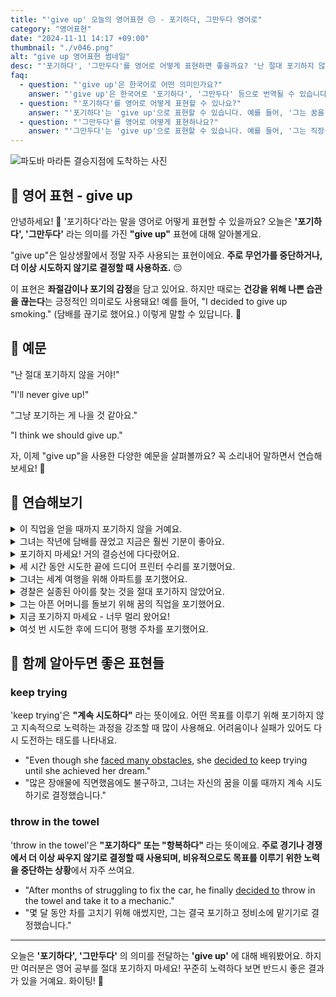 ```yaml
---
title: "'give up' 오늘의 영어표현 😔 - 포기하다, 그만두다 영어로"
category: "영어표현"
date: "2024-11-11 14:17 +09:00"
thumbnail: "./v046.png"
alt: "give up 영어표현 썸네일"
desc: "'포기하다', '그만두다'를 영어로 어떻게 표현하면 좋을까요? '난 절대 포기하지 않을 거야!', '그냥 포기하는 게 나을 것 같아요.' 등을 영어로 표현하는 법을 배워봅시다. 다양한 예문을 통해서 연습하고 본인의 표현으로 만들어 보세요."
faq:
  - question: "'give up'은 한국어로 어떤 의미인가요?"
    answer: "'give up'은 한국어로 '포기하다', '그만두다' 등으로 번역될 수 있습니다. 어떤 일이나 목표를 더 이상 계속하려고 하지 않을 때 사용합니다."
  - question: "'포기하다'를 영어로 어떻게 표현할 수 있나요?"
    answer: "'포기하다'는 'give up'으로 표현할 수 있습니다. 예를 들어, '그는 꿈을 포기했다'는 'He gave up on his dream'으로 말할 수 있습니다."
  - question: "'그만두다'를 영어로 어떻게 표현하나요?"
    answer: "'그만두다'는 'give up'으로 표현할 수 있습니다. 예를 들어, '그는 직장을 그만두기로 했다'는 'He decided to give up his job'으로 표현할 수 있습니다."
---
```


![파도바 마라톤 결승지점에 도착하는 사진](./v046-1.jpg)

## 🌟 영어 표현 - give up

안녕하세요! 👋 '포기하다'라는 말을 영어로 어떻게 표현할 수 있을까요? 오늘은 **'포기하다', '그만두다'** 라는 의미를 가진 **"give up"** 표현에 대해 알아볼게요.

"give up"은 일상생활에서 정말 자주 사용되는 표현이에요. **주로 무언가를 중단하거나, 더 이상 시도하지 않기로 결정할 때 사용하죠.** 😔

이 표현은 **좌절감이나 포기의 감정**을 담고 있어요. 하지만 때로는 **건강을 위해 나쁜 습관을 끊는다**는 긍정적인 의미로도 사용돼요! 예를 들어, "I decided to give up smoking." (담배를 끊기로 했어요.) 이렇게 말할 수 있답니다. 💪

<script async src="https://pagead2.googlesyndication.com/pagead/js/adsbygoogle.js?client=ca-pub-1465612013356152"
     crossorigin="anonymous"></script>
<!-- engple-horizontal-ad -->

<ins class="adsbygoogle"
     style="display:block"
     data-ad-client="ca-pub-1465612013356152"
     data-ad-slot="2106896038"
     data-ad-format="auto"
     data-full-width-responsive="true"></ins>

<script>
     (adsbygoogle = window.adsbygoogle || []).push({});
</script>

## 📖 예문

"난 절대 포기하지 않을 거야!"

"I'll never give up!"

"그냥 포기하는 게 나을 것 같아요."

"I think we should give up."

자, 이제 "give up"을 사용한 다양한 예문을 살펴볼까요? 꼭 소리내어 말하면서 연습해보세요! 🚀

## 💬 연습해보기

<details>
<summary>이 직업을 얻을 때까지 포기하지 않을 거예요.</summary>
<span>I'm not giving up until I get this job.</span>
</details>

<details>
<summary>그녀는 작년에 담배를 끊었고 지금은 훨씬 기분이 좋아요.</summary>
<span>She gave up smoking last year and feels so much better now.</span>
</details>

<details>
<summary>포기하지 마세요! 거의 결승선에 다다랐어요.</summary>
<span>Don't give up! You're almost at the finish line.</span>
</details>

<details>
<summary>세 시간 동안 시도한 끝에 드디어 프린터 수리를 포기했어요.</summary>
<span>After three hours of trying, I <a href="/blog/in-english/182.finally/">finally</a> gave up on fixing the printer.</span>
</details>

<details>
<summary>그녀는 세계 여행을 위해 아파트를 포기했어요.</summary>
<span>She gave up her apartment to travel the world.</span>
</details>

<details>
<summary>경찰은 실종된 아이를 찾는 것을 절대 포기하지 않았어요.</summary>
<span>The police never gave up searching for the missing child.</span>
</details>

<details>
<summary>그는 아픈 어머니를 돌보기 위해 꿈의 직업을 포기했어요.</summary>
<span>He gave up his dream job to <a href="/blog/in-english/330.take-care-of/">take care of</a> his sick mother.</span>
</details>

<details>
<summary>지금 포기하지 마세요 - 너무 멀리 왔어요!</summary>
<span>Don't give up now - you've come too far!</span>
</details>

<details>
<summary>여섯 번 시도한 후에 드디어 평행 주차를 포기했어요.</summary>
<span>After six attempts, I finally gave up <a href="/blog/in-english/117.try-to/">trying to</a> parallel park.</span>
</details>

## 🤝 함께 알아두면 좋은 표현들

### keep trying

'keep trying'은 **"계속 시도하다"** 라는 뜻이에요. 어떤 목표를 이루기 위해 포기하지 않고 지속적으로 노력하는 과정을 강조할 때 많이 사용해요. 어려움이나 실패가 있어도 다시 도전하는 태도를 나타내요.

- "Even though she [faced many obstacles](/blog/in-english/144.face-something/), she [decided to](/blog/in-english/062.decide-to/) keep trying until she achieved her dream."
- "많은 장애물에 직면했음에도 불구하고, 그녀는 자신의 꿈을 이룰 때까지 계속 시도하기로 결정했습니다."

### throw in the towel

'throw in the towel'은 **"포기하다" 또는 "항복하다"** 라는 뜻이에요. **주로 경기나 경쟁에서 더 이상 싸우지 않기로 결정할 때 사용되며, 비유적으로도 목표를 이루기 위한 노력을 중단하는 상황**에서 자주 쓰여요.

- "After months of struggling to fix the car, he finally [decided to](/blog/in-english/062.decide-to/) throw in the towel and take it to a mechanic."
- "몇 달 동안 차를 고치기 위해 애썼지만, 그는 결국 포기하고 정비소에 맡기기로 결정했습니다."

---

오늘은 **'포기하다', '그만두다'** 의 의미를 전달하는 **'give up'** 에 대해 배워봤어요. 하지만 여러분은 영어 공부를 절대 포기하지 마세요! 꾸준히 노력하다 보면 반드시 좋은 결과가 있을 거예요. 화이팅! 💪
